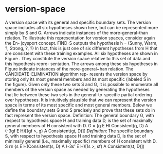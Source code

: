 # version-space
A version space with its general and specific boundary sets. The version space includes all six hypotheses shown here, but can be represented more simply by S and G. Arrows indicate instances of the more-general-than relation. To illustrate this representation for version spaces, consider again the En- joysport concept. FIND-S outputs the hypothesis  h = (Sunny, Warm, ?, Strong, ?, ?)  In fact, this is just one of six different hypotheses from H that are consistent with these training examples. All six hypotheses are shown in Figure . They constitute the version space relative to this set of data and this hypothesis repre- sentation. The arrows among these six hypotheses in Figure indicate instances of the more-general~han relation. The CANDIDATE-ELIMINATION algorithm rep- resents the version space by storing only its most general members and its most specific (labeled S in the figure). Given only these two sets S and G, it is possible to enumerate all members of the version space as needed by generating the hypotheses that lie between these two sets in the general-to-specific partial ordering over hypotheses.  It is intuitively plausible that we can represent the version space in terms of its most specific and most general members. Below we define the boundary sets G and S precisely and prove that these sets do in fact represent the version space. Definition: The general boundary G, with respect to hypothesis space H and training data D, is the set of maximally general members of H consistent with D.  G = {g E HI Consistent(g, D) A (-3gf E H)[(gf >, g) A Consistent(gt, D)]]  *Definition*:  The specific boundary S, with respect to hypothesis space H and training data D, is the set of minimally general (i.e., maximally specific) members of H consistent with D.  S rn {s E H(Consistent(s, D) A (-3s' E H)[(s >, sf) A Consistent(st, D)])

